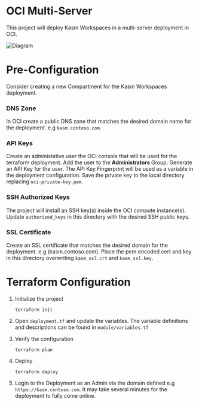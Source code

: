 # OCI Multi-Server
This project will deploy Kasm Workspaces in a multi-server deployment in OCI.


![Diagram][Image_Diagram]

[Image_Diagram]: https://f.hubspotusercontent30.net/hubfs/5856039/terraform/diagrams/oci-multi-server.png "Diagram"




# Pre-Configuration
Consider creating a new Compartment for the Kasm Workspaces deployment.

### DNS Zone
In OCI create a public DNS zone that matches the desired domain name for the deployment. e.g `kasm.contoso.com`.

### API Keys
Create an administative user the OCI console that will be used for the terraform deployment. Add the user to the
**Administrators** Group. Generate an API Key for the user. The API Key Fingerprint will be used as a variable
in the deployment configuration. Save the private key to the local directory replacing `oci-private-key.pem`.

### SSH Authorized Keys
The project will install an SSH key(s) inside the OCI compute instance(s). Update `authorized_keys` in this directory
with the desired SSH public keys.

### SSL Certificate
Create an SSL certificate that matches the desired domain for the deployment. e.g (kasm.contoso.com). Place the pem encoded
cert and key in this directory overwriting  `kasm_ssl.crt` and `kasm_ssl.key`.



# Terraform Configuration

1. Initialize the project

       terraform init

2. Open `deployment.tf` and update the variables. The variable definitions and descriptions
can be found in `module/variables.tf`
   

3. Verify the configuration

       terraform plan

4. Deploy

       terraform deploy


5. Login to the Deployment as an Admin via the domain defined e.g `https://kasm.contoso.com`. It may take several minutes
for the deployment to fully come online.


